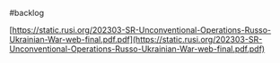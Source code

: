 #backlog 

[https://static.rusi.org/202303-SR-Unconventional-Operations-Russo-Ukrainian-War-web-final.pdf.pdf](https://static.rusi.org/202303-SR-Unconventional-Operations-Russo-Ukrainian-War-web-final.pdf.pdf)
